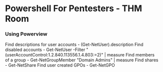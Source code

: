 # Powershell For Pentesters - THM Room

### Using Powerview

Find descriptions for user accounts - (Get-NetUser).description
Find disabled accounts - Get-NetUser -Filter "(userAccountControl:1.2.840.113556.1.4.803:=2)" | measure
Find members of a group - Get-NetGroupMember "Domain Admins" | measure
Find shares - Get-NetShare
Find user created GPOs - Get-NetGPO
